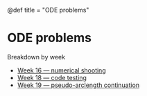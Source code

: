 @def title = "ODE problems"

# ODE problems

Breakdown by week

* [Week 16 &mdash; numerical shooting](numericalshooting)
* [Week 18 &mdash; code testing](codetesting)
* [Week 19 &mdash; pseudo-arclength continuation](continuation)
